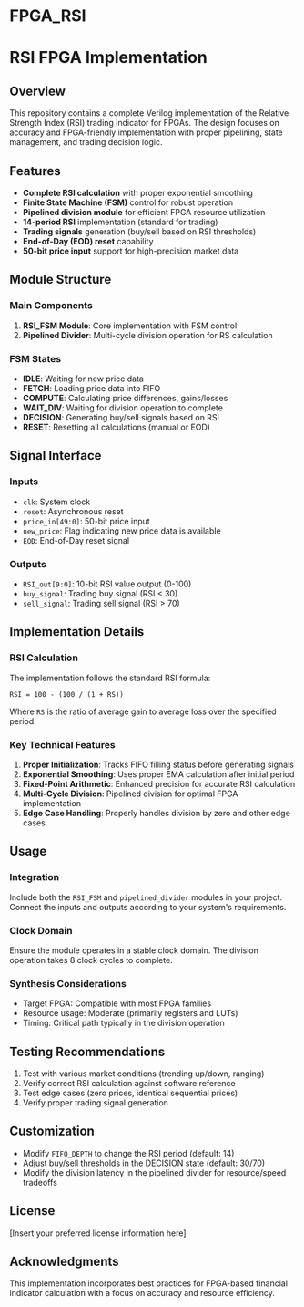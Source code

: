 # FPGA_RSI
# RSI FPGA Implementation

## Overview
This repository contains a complete Verilog implementation of the Relative Strength Index (RSI) trading indicator for FPGAs. The design focuses on accuracy and FPGA-friendly implementation with proper pipelining, state management, and trading decision logic.

## Features
- **Complete RSI calculation** with proper exponential smoothing
- **Finite State Machine (FSM)** control for robust operation
- **Pipelined division module** for efficient FPGA resource utilization
- **14-period RSI** implementation (standard for trading)
- **Trading signals** generation (buy/sell based on RSI thresholds)
- **End-of-Day (EOD) reset** capability
- **50-bit price input** support for high-precision market data

## Module Structure

### Main Components
1. **RSI_FSM Module**: Core implementation with FSM control
2. **Pipelined Divider**: Multi-cycle division operation for RS calculation

### FSM States
- **IDLE**: Waiting for new price data
- **FETCH**: Loading price data into FIFO
- **COMPUTE**: Calculating price differences, gains/losses
- **WAIT_DIV**: Waiting for division operation to complete
- **DECISION**: Generating buy/sell signals based on RSI
- **RESET**: Resetting all calculations (manual or EOD)

## Signal Interface

### Inputs
- `clk`: System clock
- `reset`: Asynchronous reset
- `price_in[49:0]`: 50-bit price input
- `new_price`: Flag indicating new price data is available
- `EOD`: End-of-Day reset signal

### Outputs
- `RSI_out[9:0]`: 10-bit RSI value output (0-100)
- `buy_signal`: Trading buy signal (RSI < 30)
- `sell_signal`: Trading sell signal (RSI > 70)

## Implementation Details

### RSI Calculation
The implementation follows the standard RSI formula:
```
RSI = 100 - (100 / (1 + RS))
```
Where `RS` is the ratio of average gain to average loss over the specified period.

### Key Technical Features
1. **Proper Initialization**: Tracks FIFO filling status before generating signals
2. **Exponential Smoothing**: Uses proper EMA calculation after initial period
3. **Fixed-Point Arithmetic**: Enhanced precision for accurate RSI calculation
4. **Multi-Cycle Division**: Pipelined division for optimal FPGA implementation
5. **Edge Case Handling**: Properly handles division by zero and other edge cases

## Usage

### Integration
Include both the `RSI_FSM` and `pipelined_divider` modules in your project. Connect the inputs and outputs according to your system's requirements.

### Clock Domain
Ensure the module operates in a stable clock domain. The division operation takes 8 clock cycles to complete.

### Synthesis Considerations
- Target FPGA: Compatible with most FPGA families
- Resource usage: Moderate (primarily registers and LUTs)
- Timing: Critical path typically in the division operation

## Testing Recommendations
1. Test with various market conditions (trending up/down, ranging)
2. Verify correct RSI calculation against software reference
3. Test edge cases (zero prices, identical sequential prices)
4. Verify proper trading signal generation

## Customization
- Modify `FIFO_DEPTH` to change the RSI period (default: 14)
- Adjust buy/sell thresholds in the DECISION state (default: 30/70)
- Modify the division latency in the pipelined divider for resource/speed tradeoffs

## License
[Insert your preferred license information here]

## Acknowledgments
This implementation incorporates best practices for FPGA-based financial indicator calculation with a focus on accuracy and resource efficiency.
